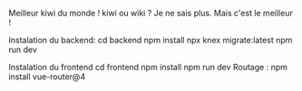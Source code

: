 Meilleur kiwi du monde ! kiwi ou wiki ? Je ne sais plus. Mais c'est le meilleur ! 

Instalation du backend:
cd backend
npm install
npx knex migrate:latest
npm run dev

Instalation du frontend
cd frontend
npm install
npm run dev
Routage : npm install vue-router@4
